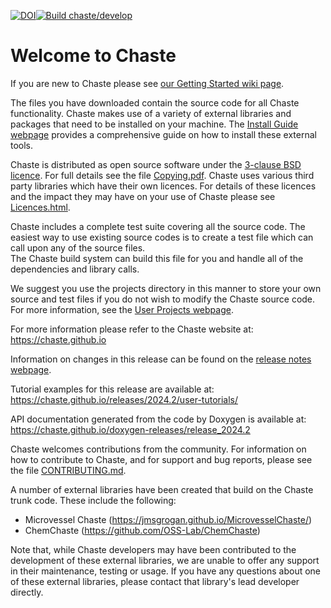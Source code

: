 [![DOI](https://joss.theoj.org/papers/10.21105/joss.01848/status.svg)](https://doi.org/10.21105/joss.01848)[![Build chaste/develop](https://github.com/Chaste/Chaste/actions/workflows/docker-develop-image.yml/badge.svg)](https://github.com/Chaste/Chaste/actions/workflows/docker-develop-image.yml)

# Welcome to Chaste


If you are new to Chaste please see [our Getting Started wiki page](https://chaste.github.io/docs/).

The files you have downloaded contain the source code for all Chaste functionality. 
Chaste makes use of a variety of external libraries and packages that need to be installed on your machine. 
The [Install Guide webpage](https://chaste.github.io/docs/installguides/) 
provides a comprehensive guide on how to install these external tools.

Chaste is distributed as open source software under the [3-clause BSD licence](https://opensource.org/licenses/BSD-3-Clause). 
For full details see the file [Copying.pdf](docs/licencing/Copying.pdf).
Chaste uses various third party libraries which have their own licences. 
For details of these licences and the impact they may have on your use of 
Chaste please see [Licences.html](docs/licencing/Licences.html).

Chaste includes a complete test suite covering all the source code. 
The easiest way to use existing source codes is to create a test file 
which can call upon any of the source files.  
The Chaste build system can build this file for you and handle 
all of the dependencies and library calls.

We suggest you use the projects directory in this manner to store your own 
source and test files if you do not wish to modify the Chaste source code. 
For more information, see the [User Projects webpage](https://chaste.github.io/docs/user-guides/user-projects/).

For more information please refer to the Chaste website at: https://chaste.github.io

Information on changes in this release can be found on the [release notes webpage](https://chaste.github.io/docs/release-notes/release-notes/).

Tutorial examples for this release are available at:
https://chaste.github.io/releases/2024.2/user-tutorials/

API documentation generated from the code by Doxygen is available at:
https://chaste.github.io/doxygen-releases/release_2024.2

Chaste welcomes contributions from the community.
For information on how to contribute to Chaste, and for support and bug reports, please see the file [CONTRIBUTING.md](docs/CONTRIBUTING.md).

A number of external libraries have been created that build on the Chaste trunk code. These include the following:
 * Microvessel Chaste (https://jmsgrogan.github.io/MicrovesselChaste/)
 * ChemChaste (https://github.com/OSS-Lab/ChemChaste)

Note that, while Chaste developers may have been contributed to the development of these external libraries, we are unable to offer any support in their maintenance, testing or usage. If you have any questions about one of these external libraries, please contact that library's lead developer directly.
